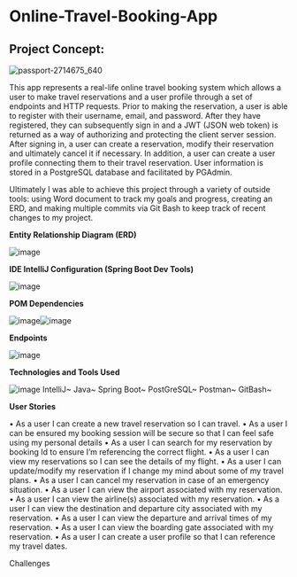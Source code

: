 # Online-Travel-Booking-App
## Project Concept:

![passport-2714675_640](https://user-images.githubusercontent.com/94870846/152490274-15546bcf-cf8a-454a-b6e1-373370af1cbe.jpg)

This app represents a real-life online travel booking system which allows a user to make travel reservations and a user profile through a set of endpoints and HTTP requests. Prior to making the reservation, a user is able to register with their username, email, and password.  After they have registered, they can subsequently sign in and a JWT (JSON web token) is returned as a way of authorizing and protecting the client server session. After signing in, a user can create a reservation, modify their reservation and ultimately cancel it if necessary.  In addition, a user can create a user profile connecting them to their travel reservation.  User information is stored in a PostgreSQL database and facilitated by PGAdmin.  

Ultimately I was able to achieve this project through a variety of outside tools: using Word document to track my goals and progress, creating an ERD, and making multiple commits via Git Bash to keep track of recent changes to my project.

**Entity Relationship Diagram (ERD)**

![image](https://user-images.githubusercontent.com/94870846/152490521-48faabdd-4f3b-4799-afd7-7f6fd64376df.png)

**IDE IntelliJ Configuration (Spring Boot Dev Tools)**

![image](https://user-images.githubusercontent.com/94870846/152491284-2918e2e0-33c6-4dc7-bdae-f33edebd4e5c.png)

**POM Dependencies**

![image](https://user-images.githubusercontent.com/94870846/152493122-c6563368-462a-4bfa-aff1-8517cff00ab5.png)![image](https://user-images.githubusercontent.com/94870846/152492518-c14b4795-4e6c-427c-9920-a14c270468e5.png)

**Endpoints**

![image](https://user-images.githubusercontent.com/94870846/152493185-f16ea30b-9139-4959-aad6-c937600c4a42.png)

**Technologies and Tools Used**

![image](https://user-images.githubusercontent.com/94870846/152493640-cd82f4c2-7a41-4007-9799-7237cdcf60cb.png)
IntelliJ~
Java~
Spring Boot~
PostGreSQL~
Postman~
GitBash~

**User Stories**

•	As a user I can create a new travel reservation so I can travel.
•	As a user I can be ensured my booking session will be secure so that I can feel safe using my personal details
•	As a user I can search for my reservation by booking Id to ensure I’m referencing the correct flight.
•	As a user I can view my reservations so I can see the details of my flight.
•	As a user I can update/modify my reservation if I change my mind about some of my travel plans.
•	As a user I can cancel my reservation in case of an emergency situation.
•	As a user I can view the airport associated with my reservation.
•	As a user I can view the airline(s) associated with my reservation.
•	As a user I can view the destination and departure city associated with my reservation.
•	As a user I can view the departure and arrival times of my reservation.
•	As a user I can view the boarding gate associated with my reservation.
•	As a user I can create a user profile so that I can reference my travel dates.

Challenges






